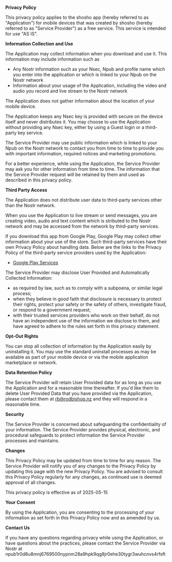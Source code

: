 **Privacy Policy**

This privacy policy applies to the shosho app (hereby referred to as "Application") for mobile devices that was created by shosho (hereby referred to as "Service Provider") as a free service. This service is intended for use "AS IS".

**Information Collection and Use**

The Application may collect information when you download and use it. This information may include information such as

*   Any Nostr information such as your Nsec, Npub and profile name which you enter into the application or which is linked to your Npub on the Nostr network
*   Information about your usage of the Application, including the video and audio you record and live stream to the Nostr network

The Application does not gather information about the location of your mobile device.

The Application keeps any Nsec key is provided with secure on the device itself and never distributes it. You may choose to use the Application without providing any Nsec key, either by using a Guest login or a third-party key service.

The Service Provider may use public information which is linked to your Npub on the Nostr network to contact you from time to time to provide you with important information, required notices and marketing promotions.

For a better experience, while using the Application, the Service Provider may ask you for other information from time to time. The information that the Service Provider request will be retained by them and used as described in this privacy policy.

**Third Party Access**

The Application does not distribute user data to third-party services other than the Nostr network.

When you use the Application to live stream or send messages, you are creating video, audio and text content which is stributed to the Nostr network and may be accessed from the network by third-party services.

If you download this app from Google Play, Google Play may collect other information about your use of the store. Such third-party services have their own Privacy Policy about handling data. Below are the links to the Privacy Policy of the third-party service providers used by the Application:

*   [Google Play Services](https://www.google.com/policies/privacy/)

The Service Provider may disclose User Provided and Automatically Collected Information:

*   as required by law, such as to comply with a subpoena, or similar legal process;
*   when they believe in good faith that disclosure is necessary to protect their rights, protect your safety or the safety of others, investigate fraud, or respond to a government request;
*   with their trusted services providers who work on their behalf, do not have an independent use of the information we disclose to them, and have agreed to adhere to the rules set forth in this privacy statement.

**Opt-Out Rights**

You can stop all collection of information by the Application easily by uninstalling it. You may use the standard uninstall processes as may be available as part of your mobile device or via the mobile application marketplace or network.

**Data Retention Policy**

The Service Provider will retain User Provided data for as long as you use the Application and for a reasonable time thereafter. If you'd like them to delete User Provided Data that you have provided via the Application, please contact them at rb@rodbishop.nz and they will respond in a reasonable time.

**Security**

The Service Provider is concerned about safeguarding the confidentiality of your information. The Service Provider provides physical, electronic, and procedural safeguards to protect information the Service Provider processes and maintains.

**Changes**

This Privacy Policy may be updated from time to time for any reason. The Service Provider will notify you of any changes to the Privacy Policy by updating this page with the new Privacy Policy. You are advised to consult this Privacy Policy regularly for any changes, as continued use is deemed approval of all changes.

This privacy policy is effective as of 2025-05-15

**Your Consent**

By using the Application, you are consenting to the processing of your information as set forth in this Privacy Policy now and as amended by us.

**Contact Us**

If you have any questions regarding privacy while using the Application, or have questions about the practices, please contact the Service Provider via Nostr at npub1r0d8u8mnj6769500nypnm28a9hpk9qg8jr0ehe30tygr3wuhcnvs4rfsft